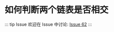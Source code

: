 # 如何判断两个链表是否相交



::: tip Issue 
 欢迎在 Issue 中讨论: [Issue 62](https://github.com/shfshanyue/Daily-Question/issues/62) 
:::